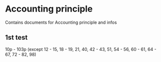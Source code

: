 # Accounting principle

Contains documents for Accounting principle and infos

## 1st test

10p - 103p (except 12 - 15, 18 - 19, 21, 40, 42 - 43, 51, 54 - 56, 60 - 61, 64 - 67, 72 - 82, 98)
